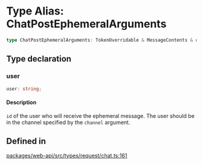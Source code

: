# Type Alias: ChatPostEphemeralArguments

```ts
type ChatPostEphemeralArguments: TokenOverridable & MessageContents & object & Authorship & Parse & LinkNames & Partial<ThreadTS>;
```

## Type declaration

### user

```ts
user: string;
```

#### Description

`id` of the user who will receive the ephemeral message.
The user should be in the channel specified by the `channel` argument.

## Defined in

[packages/web-api/src/types/request/chat.ts:161](https://github.com/slackapi/node-slack-sdk/blob/c15385ef93ccdde9702f52f7d1f445999203d794/packages/web-api/src/types/request/chat.ts#L161)
